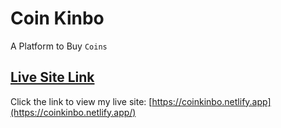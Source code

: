# Coin Kinbo

A Platform to Buy `Coins`

## [Live Site Link](https://coinkinbo.netlify.app/)

Click the link to view my live site: [https://coinkinbo.netlify.app](https://coinkinbo.netlify.app/)